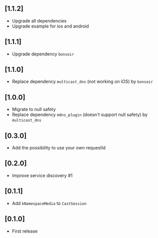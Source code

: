 ## [1.1.2]

* Upgrade all dependencies
* Upgrade example for ios and android

## [1.1.1]

* Upgrade dependency `bonsoir`

## [1.1.0]

* Replace dependency `multicast_dns` (not working on iOS) by `bonsoir`

## [1.0.0]

* Migrate to null safety
* Replace dependency `mdns_plugin` (doesn't support null safety) by `multicast_dns`

## [0.3.0]

* Add the possibility to use your own requestId

## [0.2.0]

* Improve service discovery #1

## [0.1.1]

* Add `kNamespaceMedia` to `CastSession`

## [0.1.0]

* First release
